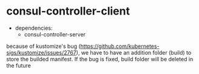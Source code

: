 # consul-controller-client

* dependencies:
  * consul-controller-server

because of kustomize's bug (https://github.com/kubernetes-sigs/kustomize/issues/2767), we have to have an addition folder (build) to store the builded manifest. If the bug is fixed, build folder will be deleted in the future